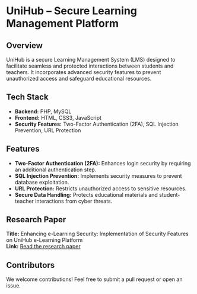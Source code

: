 # UniHub – Secure Learning Management Platform

## Overview
UniHub is a secure Learning Management System (LMS) designed to facilitate seamless and protected interactions between students and teachers. It incorporates advanced security features to prevent unauthorized access and safeguard educational resources.

## Tech Stack
- **Backend:** PHP, MySQL
- **Frontend:** HTML, CSS3, JavaScript
- **Security Features:** Two-Factor Authentication (2FA), SQL Injection Prevention, URL Protection

## Features
- **Two-Factor Authentication (2FA):** Enhances login security by requiring an additional authentication step.
- **SQL Injection Prevention:** Implements security measures to prevent database exploitation.
- **URL Protection:** Restricts unauthorized access to sensitive resources.
- **Secure Data Handling:** Protects educational materials and student-teacher interactions from cyber threats.

## Research Paper
**Title:** Enhancing e-Learning Security: Implementation of Security Features on UniHub e-Learning Platform  
**Link:** [Read the research paper](https://www.overleaf.com/read/dmfbncbmdtdf#bc959a)


## Contributors
We welcome contributions! Feel free to submit a pull request or open an issue.
